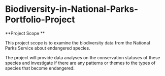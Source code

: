 # Biodiversity-in-National-Parks-Portfolio-Project



**Project Scope **

This project scope is to examine the biodiversity data from the National Parks Service about endangered species.

The project will provide data analyses on the conservation statuses of these species and investigate if there are any patterns or themes to the types of species that become endangered.
